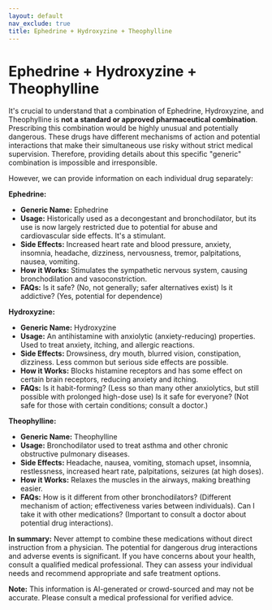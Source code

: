 ```yaml
---
layout: default
nav_exclude: true
title: Ephedrine + Hydroxyzine + Theophylline
---
```


# Ephedrine + Hydroxyzine + Theophylline

It's crucial to understand that a combination of Ephedrine, Hydroxyzine, and Theophylline is **not a standard or approved pharmaceutical combination**.  Prescribing this combination would be highly unusual and potentially dangerous. These drugs have different mechanisms of action and potential interactions that make their simultaneous use risky without strict medical supervision.  Therefore, providing details about this specific "generic" combination is impossible and irresponsible.

However, we can provide information on each individual drug separately:


**Ephedrine:**

* **Generic Name:** Ephedrine
* **Usage:**  Historically used as a decongestant and bronchodilator, but its use is now largely restricted due to potential for abuse and cardiovascular side effects.  It's a stimulant.
* **Side Effects:**  Increased heart rate and blood pressure, anxiety, insomnia, headache, dizziness, nervousness, tremor, palpitations, nausea, vomiting.
* **How it Works:**  Stimulates the sympathetic nervous system, causing bronchodilation and vasoconstriction.
* **FAQs:**  Is it safe? (No, not generally; safer alternatives exist)  Is it addictive? (Yes, potential for dependence)


**Hydroxyzine:**

* **Generic Name:** Hydroxyzine
* **Usage:** An antihistamine with anxiolytic (anxiety-reducing) properties. Used to treat anxiety, itching, and allergic reactions.
* **Side Effects:** Drowsiness, dry mouth, blurred vision, constipation, dizziness.  Less common but serious side effects are possible.
* **How it Works:** Blocks histamine receptors and has some effect on certain brain receptors, reducing anxiety and itching.
* **FAQs:**  Is it habit-forming? (Less so than many other anxiolytics, but still possible with prolonged high-dose use) Is it safe for everyone? (Not safe for those with certain conditions; consult a doctor.)


**Theophylline:**

* **Generic Name:** Theophylline
* **Usage:** Bronchodilator used to treat asthma and other chronic obstructive pulmonary diseases.
* **Side Effects:** Headache, nausea, vomiting, stomach upset, insomnia, restlessness, increased heart rate, palpitations, seizures (at high doses).
* **How it Works:** Relaxes the muscles in the airways, making breathing easier.
* **FAQs:**  How is it different from other bronchodilators? (Different mechanism of action; effectiveness varies between individuals).  Can I take it with other medications? (Important to consult a doctor about potential drug interactions).


**In summary:**  Never attempt to combine these medications without direct instruction from a physician.  The potential for dangerous drug interactions and adverse events is significant. If you have concerns about your health, consult a qualified medical professional. They can assess your individual needs and recommend appropriate and safe treatment options.


**Note:** This information is AI-generated or crowd-sourced and may not be accurate. Please consult a medical professional for verified advice.